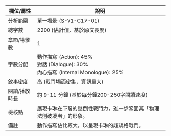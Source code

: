 | 欄位/屬性 | 說明 |
|---|---|
| 分析範圍 | 單一場景 (S-V1-C17-01) |
| 總字數 | 2200 (估計值，基於原文長度) |
| 章節/場景數 | 1 |
| 字數分配 | 動作描寫 (Action): 45%<br>對話 (Dialogue): 30%<br>內心描寫 (Internal Monologue): 25% |
| 敘事密度 | 高 (戰鬥場面密集，資訊量大) |
| 閱讀/播放時長 | 約 9-11 分鐘 (基於每分鐘200-250字閱讀速度) |
| 檢核點 | 展現卡琳在下層的壓倒性戰鬥力，進一步鞏固其「物理法則破壞者」的形象。 |
| 備註 | 動作描寫佔比較大，以呈現卡琳的超規格戰鬥。 |
